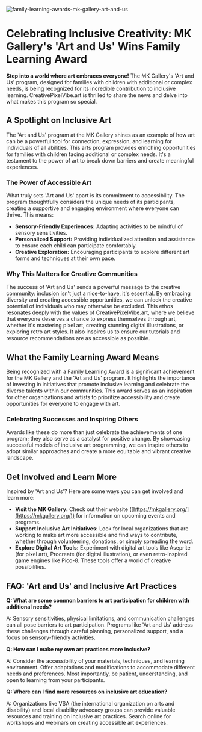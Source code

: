 ![family-learning-awards-mk-gallery-art-and-us](https://images.pexels.com/photos/9304488/pexels-photo-9304488.jpeg?auto=compress&cs=tinysrgb&fit=crop&h=627&w=1200)

# Celebrating Inclusive Creativity: MK Gallery's 'Art and Us' Wins Family Learning Award

**Step into a world where art embraces everyone!** The MK Gallery's 'Art and Us' program, designed for families with children with additional or complex needs, is being recognized for its incredible contribution to inclusive learning. CreativePixelVibe.art is thrilled to share the news and delve into what makes this program so special.

## A Spotlight on Inclusive Art

The 'Art and Us' program at the MK Gallery shines as an example of how art can be a powerful tool for connection, expression, and learning for individuals of all abilities. This arts program provides enriching opportunities for families with children facing additional or complex needs. It's a testament to the power of art to break down barriers and create meaningful experiences.

### The Power of Accessible Art

What truly sets 'Art and Us' apart is its commitment to accessibility. The program thoughtfully considers the unique needs of its participants, creating a supportive and engaging environment where everyone can thrive. This means:

*   **Sensory-Friendly Experiences:** Adapting activities to be mindful of sensory sensitivities.
*   **Personalized Support:** Providing individualized attention and assistance to ensure each child can participate comfortably.
*   **Creative Exploration:** Encouraging participants to explore different art forms and techniques at their own pace.

### Why This Matters for Creative Communities

The success of 'Art and Us' sends a powerful message to the creative community: inclusion isn't just a nice-to-have, it's essential. By embracing diversity and creating accessible opportunities, we can unlock the creative potential of individuals who may otherwise be excluded. This ethos resonates deeply with the values of CreativePixelVibe.art, where we believe that everyone deserves a chance to express themselves through art, whether it's mastering pixel art, creating stunning digital illustrations, or exploring retro art styles. It also inspires us to ensure our tutorials and resource recommendations are as accessible as possible.

## What the Family Learning Award Means

Being recognized with a Family Learning Award is a significant achievement for the MK Gallery and the 'Art and Us' program. It highlights the importance of investing in initiatives that promote inclusive learning and celebrate the diverse talents within our communities. This award serves as an inspiration for other organizations and artists to prioritize accessibility and create opportunities for everyone to engage with art.

### Celebrating Successes and Inspiring Others

Awards like these do more than just celebrate the achievements of one program; they also serve as a catalyst for positive change. By showcasing successful models of inclusive art programming, we can inspire others to adopt similar approaches and create a more equitable and vibrant creative landscape.

## Get Involved and Learn More

Inspired by 'Art and Us'? Here are some ways you can get involved and learn more:

*   **Visit the MK Gallery:** Check out their website ([https://mkgallery.org/](https://mkgallery.org/)) for information on upcoming events and programs.
*   **Support Inclusive Art Initiatives:** Look for local organizations that are working to make art more accessible and find ways to contribute, whether through volunteering, donations, or simply spreading the word.
*   **Explore Digital Art Tools:** Experiment with digital art tools like Aseprite (for pixel art), Procreate (for digital illustration), or even retro-inspired game engines like Pico-8. These tools offer a world of creative possibilities.

## FAQ: 'Art and Us' and Inclusive Art Practices

**Q: What are some common barriers to art participation for children with additional needs?**

A: Sensory sensitivities, physical limitations, and communication challenges can all pose barriers to art participation. Programs like 'Art and Us' address these challenges through careful planning, personalized support, and a focus on sensory-friendly activities.

**Q: How can I make my own art practices more inclusive?**

A: Consider the accessibility of your materials, techniques, and learning environment. Offer adaptations and modifications to accommodate different needs and preferences. Most importantly, be patient, understanding, and open to learning from your participants.

**Q: Where can I find more resources on inclusive art education?**

A: Organizations like VSA (the international organization on arts and disability) and local disability advocacy groups can provide valuable resources and training on inclusive art practices. Search online for workshops and webinars on creating accessible art experiences.
